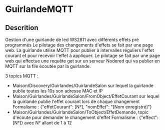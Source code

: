 # GuirlandeMQTT

## Descrition
Gestion d'une guirlande de led WS2811 avec différents effets pré programmés
Le pilotage des changements d'effets se fait par une page web.
La guirlande utilise MQTT pour publier à intervalles réguliers l'effet courant et pour recevoir l'effet à appliquer.
Le pilotage se fait par une page web qui effectue une requête get sur un serveur Nodered qui va publier en MQTT sur la file écoutée par la guirlande.

3 topics MQTT :
* Maison/Discovery/Guirlandes/GuirlandeSalon sur lequel la guirlande publie toutes les 10s son adresse MAC et IP
* Maison/Guirlandes/GuirlandeSalon/FromObject/EffetCourant sur lequel la guirlande publie l'effet courant lors de chaque changement
    Formalisme : {"effetCourant": [N°], "nomEffet": "[Nom enregistré]"}
* Maison/Guirlandes/GuirlandeSalon/ToObject/EffetDemande, topic d'écoute pour demander le changement d'effet
    Formalisme : {"effect":[N°]} avec N° allant de 1 à 12
